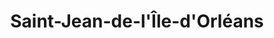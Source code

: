 ---
title: Saint-Jean-de-l'Île-d'Orléans
url: /saint-jean-de-lile-dorleans/
latitude: 46.92
longitude: -70.891
---